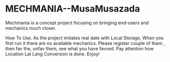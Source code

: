 # MECHMANIA--MusaMusazada
Mechmania is a concept project focusing on bringing end-users and mechanics much closer.

How To Use.
As the project imitates real date with Local Storage, When you first run it there are no available mechanics. Please register couple of them , then fav the, unfav them, see what you have favved. Pay attention how Location Lat Lang Conversion is done.
Enjoy!
